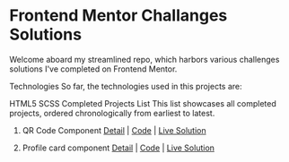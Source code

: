 # Frontend Mentor Challanges Solutions
Welcome aboard my streamlined repo, which harbors various challenges solutions I've completed on Frontend Mentor.

Technologies
So far, the technologies used in this projects are:

HTML5
SCSS
Completed Projects List
This list showcases all completed projects, ordered chronologically from earliest to latest.

1. QR Code Component
[Detail](https://www.frontendmentor.io/challenges/qr-code-component-iux_sIO_H) | [Code](https://github.com/mervekara/frontend_mentor_challanges_solutions/tree/main/qr-code-component-main) | [Live Solution](https://frontend-mentor-challanges-solutions-nj00zdmfs.vercel.app/)

2. Profile card component
[Detail](https://www.frontendmentor.io/challenges/profile-card-component-cfArpWshJ/hub) | [Code](https://github.com/mervekara/frontend_mentor_challanges_solutions/tree/main/profile-card-component-main) | [Live Solution](https://frontend-mentor-challanges-solutions-htbz.vercel.app/)
